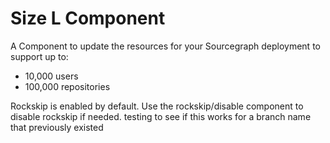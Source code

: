 # Size L Component

A Component to update the resources for your Sourcegraph deployment to support up to:

- 10,000 users
- 100,000 repositories

Rockskip is enabled by default. Use the rockskip/disable component to disable rockskip if needed.
testing to see if this works for a branch name that previously existed
